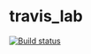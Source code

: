 # travis_lab

[![Build status](https://travis-ci.org/jofas/travis_lab.svg?master)](https://travis-ci.org/jofas/travis_lab)
